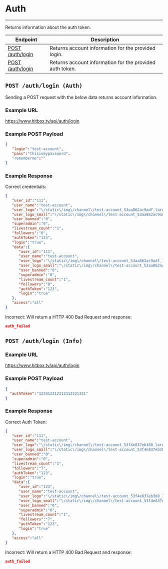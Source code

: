 # Auth
***

Returns information about the auth token.

| Endpoint | Description |
| ---- | --------------- |
| [POST /auth/login](/auth/login.md#post-authlogin-auth) | Returns account information for the provided login. |
| [POST /auth/login](/auth/login.md#post-authlogin-info) | Returns account information for the provided auth token. |

## `POST /auth/login (Auth)`

Sending a POST request with the below data returns account information.

### Example URL

https://www.hitbox.tv/api/auth/login

### Example POST Payload

```json
{
   "login":"test-account",
   "pass":"thisismypassword".
   "rememberme":""
}
```

### Example Response 

Correct credentials:
```json
{
   "user_id":"111",
   "user_name":"test-account",
   "user_logo":"\/static\/img\/channel\/test-account_53aa862ac9adf_large.png",
   "user_logo_small":"\/static\/img\/channel\/test-account_53aa862ac9adf_small.png",
   "user_banned":"0",
   "superadmin":"0",
   "livestream_count":"1",
   "followers":"0",
   "authToken":"123",
   "login":"true",
   "data":{
      "user_id":"111",
      "user_name":"test-account",
      "user_logo":"\/static\/img\/channel\/test-account_53aa862ac9adf_large.png",
      "user_logo_small":"\/static\/img\/channel\/test-account_53aa862ac9adf_small.png",
      "user_banned":"0",
      "superadmin":"0",
      "livestream_count":"1",
      "followers":"0",
      "authToken":"123",
      "login":"true"
   },
   "access":"all"
}
```

Incorrect:
Will return a HTTP 400 Bad Request and response:

```json
auth_failed
```

## `POST /auth/login (Info)`

### Example URL

https://www.hitbox.tv/api/auth/login

### Example POST Payload

```json
{
  "authToken":"123412312312312321321"
}
```

### Example Response 

Correct Auth Token:
```json
{
   "user_id":"111",
   "user_name":"test-account",
   "user_logo":"\/static\/img\/channel\/test-account_53f4e837eb388_large.png",
   "user_logo_small":"\/static\/img\/channel\/test-account_53f4e837eb388_small.png",
   "user_banned":"0",
   "superadmin":"0",
   "livestream_count":"1",
   "followers":"7",
   "authToken":"123",
   "login":"true",
   "data":{
      "user_id":"123",
      "user_name":"test-account",
      "user_logo":"\/static\/img\/channel\/test-account_53f4e837eb388_large.png",
      "user_logo_small":"\/static\/img\/channel\/test-account_53f4e837eb388_small.png",
      "user_banned":"0",
      "superadmin":"0",
      "livestream_count":"1",
      "followers":"7",
      "authToken":"123",
      "login":"true"
   },
   "access":"all"
}
```

Incorrect:
Will return a HTTP 400 Bad Request and response:

```json
auth_failed
```
